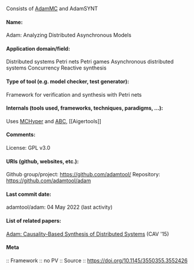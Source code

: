 Consists of [AdamMC](../Checkers/AdamMC.md) and AdamSYNT

#### Name:
Adam: Analyzing Distributed Asynchronous Models

#### Application domain/field:
Distributed systems
Petri nets
Petri games
Asynchronous distributed systems
Concurrency
Reactive synthesis

#### Type of tool (e.g. model checker, test generator):
Framework for verification and synthesis with Petri nets

#### Internals (tools used, frameworks, techniques, paradigms, ...):
Uses [MCHyper](../Checkers/MCHyper.md) and [ABC](ABC.md), [[Aigertools]]

#### Comments:
License: GPL v3.0

#### URIs (github, websites, etc.):
Github group/project: https://github.com/adamtool/
Repository: https://github.com/adamtool/adam

#### Last commit date:
adamtool/adam: 04 May 2022 (last activity)

#### List of related papers:
[Adam: Causality-Based Synthesis of Distributed Systems](https://doi.org/10.1007/978-3-319-21690-4_25) (CAV '15)

#### Meta
:: Framework
:: no PV
:: Source :: https://doi.org/10.1145/3550355.3552426
